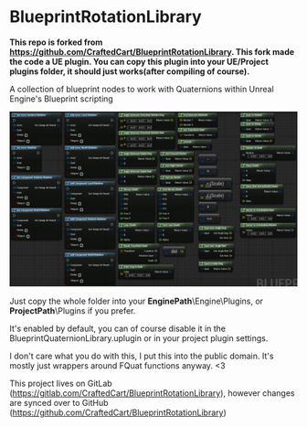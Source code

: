 BlueprintRotationLibrary
========================

**This repo is forked from https://github.com/CraftedCart/BlueprintRotationLibrary. This fork made the code a UE plugin. You can copy this plugin into your UE/Project plugins folder, it should just works(after compiling of course).**

A collection of blueprint nodes to work with Quaternions within Unreal Engine's Blueprint scripting

![Blueprint nodes](Nodes.png)

Just copy the whole folder into your **EnginePath**\Engine\Plugins, or **ProjectPath**\Plugins if you prefer. 

It's enabled by default, you can of course disable it in the BlueprintQuaternionLibrary.uplugin or in your project plugin settings.

I don't care what you do with this, I put this into the public domain. It's mostly just wrappers around FQuat functions
anyway. <3

This project lives on GitLab (https://gitlab.com/CraftedCart/BlueprintRotationLibrary), however changes are synced over
to GitHub (https://github.com/CraftedCart/BlueprintRotationLibrary)
